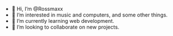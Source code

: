 - 👋 Hi, I’m @Rossmaxx
- 👀 I’m interested in music and computers, and some other things.
- 🌱 I’m currently learning web development.
- 💞️ I’m looking to collaborate on new projects.

<!---
Rossmaxx/Rossmaxx is a ✨ special ✨ repository because its `README.md` (this file) appears on your GitHub profile.
You can click the Preview link to take a look at your changes.
--->
